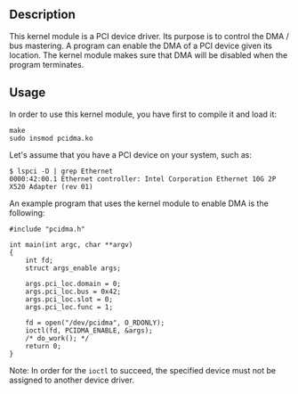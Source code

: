 Description
---
This kernel module is a PCI device driver. Its purpose is to control the DMA / bus mastering. A program can enable the DMA of a PCI device given its location. The kernel module makes sure that DMA will be disabled when the program terminates.


Usage
---
In order to use this kernel module, you have first to compile it and load it:
```
make
sudo insmod pcidma.ko
```

Let's assume that you have a PCI device on your system, such as:
```
$ lspci -D | grep Ethernet
0000:42:00.1 Ethernet controller: Intel Corporation Ethernet 10G 2P X520 Adapter (rev 01)
```

An example program that uses the kernel module to enable DMA is the following:
```
#include "pcidma.h"

int main(int argc, char **argv)
{
    int fd;
    struct args_enable args;

    args.pci_loc.domain = 0;
    args.pci_loc.bus = 0x42;
    args.pci_loc.slot = 0;
    args.pci_loc.func = 1;

    fd = open("/dev/pcidma", O_RDONLY);
    ioctl(fd, PCIDMA_ENABLE, &args);
    /* do_work(); */
    return 0;
}
```

Note: In order for the `ioctl` to succeed, the specified device must not be assigned to another device driver.
